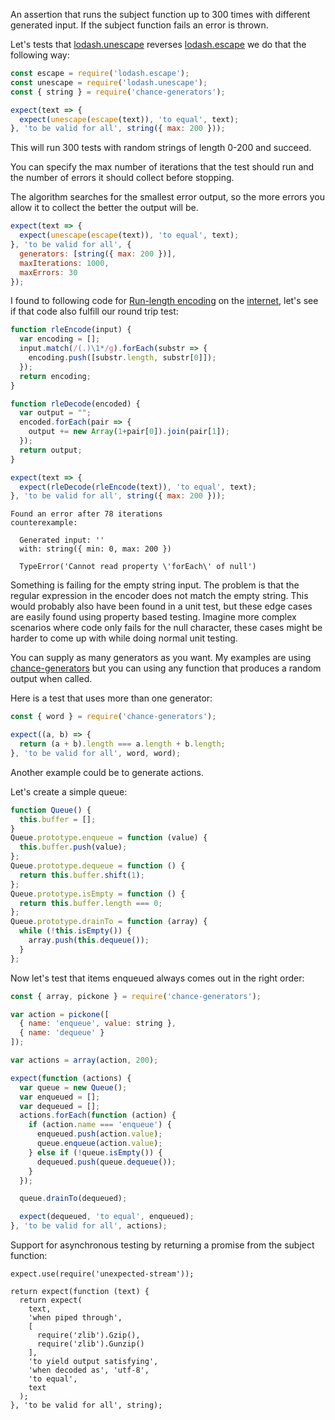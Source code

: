 An assertion that runs the subject function up to 300 times with different
generated input. If the subject function fails an error is thrown.

Let's tests that
[lodash.unescape](https://www.npmjs.com/package/lodash.unescape) reverses
[lodash.escape](https://www.npmjs.com/package/lodash.escape) we do that the
following way:

```js
const escape = require('lodash.escape');
const unescape = require('lodash.unescape');
const { string } = require('chance-generators');

expect(text => {
  expect(unescape(escape(text)), 'to equal', text);
}, 'to be valid for all', string({ max: 200 }));
```

This will run 300 tests with random strings of length 0-200 and succeed.

You can specify the max number of iterations that the test should run and the
number of errors it should collect before stopping.

The algorithm searches for the smallest error output, so the more errors you
allow it to collect the better the output will be. 

```js
expect(text => {
  expect(unescape(escape(text)), 'to equal', text);
}, 'to be valid for all', {
  generators: [string({ max: 200 })],
  maxIterations: 1000,
  maxErrors: 30
});
```

I found to following code for
[Run-length encoding](https://en.wikipedia.org/wiki/Run-length_encoding) on the
[internet](http://rosettacode.org/wiki/Run-length_encoding#JavaScript), let's see
if that code also fulfill our round trip test:

```js
function rleEncode(input) {
  var encoding = [];
  input.match(/(.)\1*/g).forEach(substr => {
    encoding.push([substr.length, substr[0]]);
  });
  return encoding;
}

function rleDecode(encoded) {
  var output = "";
  encoded.forEach(pair => {
    output += new Array(1+pair[0]).join(pair[1]);
  });
  return output;
}

expect(text => {
  expect(rleDecode(rleEncode(text)), 'to equal', text);
}, 'to be valid for all', string({ max: 200 }));
```

```output
Found an error after 78 iterations
counterexample:

  Generated input: ''
  with: string({ min: 0, max: 200 })

  TypeError('Cannot read property \'forEach\' of null')
```

Something is failing for the empty string input. The problem is that the regular
expression in the encoder does not match the empty string. This would probably
also have been found in a unit test, but these edge cases are easily found using
property based testing. Imagine more complex scenarios where code only fails for
the null character, these cases might be harder to come up with while doing
normal unit testing.

You can supply as many generators as you want. My examples are using
[chance-generators](https://github.com/sunesimonsen/change-generators) but you
can using any function that produces a random output when called.

Here is a test that uses more than one generator:

```js
const { word } = require('chance-generators');

expect((a, b) => {
  return (a + b).length === a.length + b.length;
}, 'to be valid for all', word, word);
```

Another example could be to generate actions. 

Let's create a simple queue:

```js
function Queue() {
  this.buffer = [];
}
Queue.prototype.enqueue = function (value) {
  this.buffer.push(value);
};
Queue.prototype.dequeue = function () {
  return this.buffer.shift(1);
};
Queue.prototype.isEmpty = function () {
  return this.buffer.length === 0;
};
Queue.prototype.drainTo = function (array) {
  while (!this.isEmpty()) {
    array.push(this.dequeue());
  }
};
```

Now let's test that items enqueued always comes out in the right order:

```js
const { array, pickone } = require('chance-generators');

var action = pickone([
  { name: 'enqueue', value: string }, 
  { name: 'dequeue' }
]);

var actions = array(action, 200);

expect(function (actions) {
  var queue = new Queue();
  var enqueued = [];
  var dequeued = [];
  actions.forEach(function (action) {
    if (action.name === 'enqueue') {
      enqueued.push(action.value);
      queue.enqueue(action.value);
    } else if (!queue.isEmpty()) {
      dequeued.push(queue.dequeue());
    }
  });

  queue.drainTo(dequeued);

  expect(dequeued, 'to equal', enqueued);
}, 'to be valid for all', actions);
```

Support for asynchronous testing by returning a promise from the subject
function:

```js#async:true
expect.use(require('unexpected-stream'));

return expect(function (text) {
  return expect(
    text,
    'when piped through',
    [
      require('zlib').Gzip(),
      require('zlib').Gunzip()
    ],
    'to yield output satisfying',
    'when decoded as', 'utf-8',
    'to equal',
    text
  );
}, 'to be valid for all', string);
```
